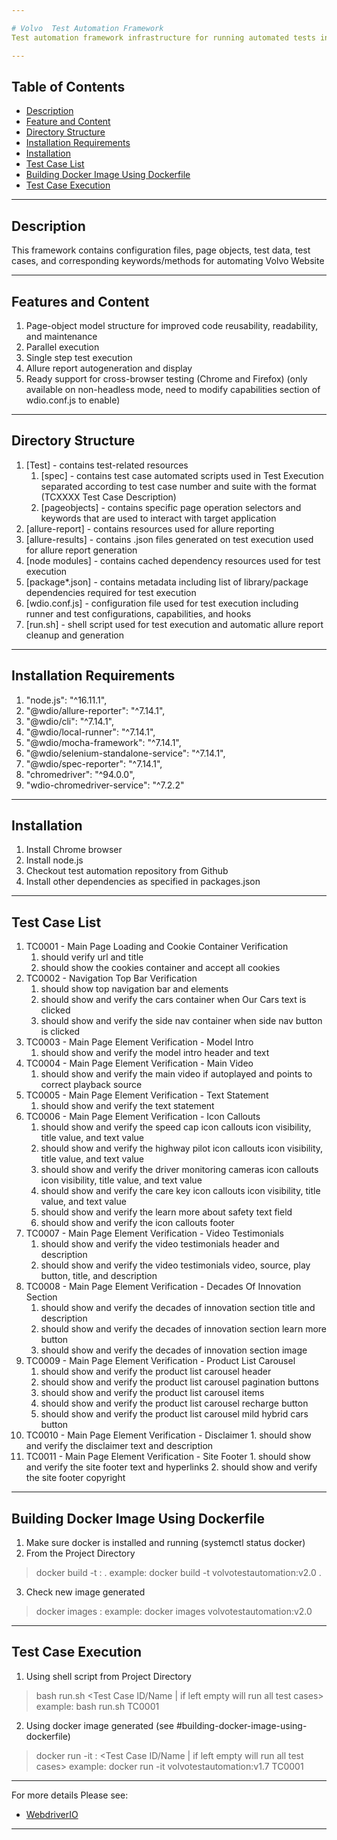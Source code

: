 ```yaml
---

# Volvo  Test Automation Framework 
Test automation framework infrastructure for running automated tests in Volvo Website

---
```


## Table of Contents
- [Description](#description)
- [Feature and Content](#feature-and-content)
- [Directory Structure](#directory-structure)
- [Installation Requirements](#installation-requirements)
- [Installation](#installation)
- [Test Case List](#test-case-list)
- [Building Docker Image Using Dockerfile](#building-docker-image-using-dockerfile)
- [Test Case Execution](#test-case-execution)

---

## Description
This framework contains configuration files, page objects, test data, test cases, and corresponding keywords/methods for automating Volvo Website

---

## Features and Content
   1. Page-object model structure for improved code reusability, readability, and maintenance
   2. Parallel execution
   3. Single step test execution
   4. Allure report autogeneration and display
   5. Ready support for cross-browser testing (Chrome and Firefox) (only available on non-headless mode, need to modify capabilities section of wdio.conf.js to enable)

---

## Directory Structure
   1. [Test] - contains test-related resources
      1. [spec] - contains test case automated scripts used in Test Execution separated according to test case number and suite with the format (TCXXXX Test Case Description)
      2. [pageobjects] -  contains specific page operation selectors and keywords that are used to interact with target application
   2. [allure-report] - contains resources used for allure reporting
   3. [allure-results] - contains .json files generated on test execution used for allure report generation
   4. [node modules] - contains cached dependency resources used for test execution
   5. [package*.json] - contains metadata including list of library/package dependencies required for test execution
   6. [wdio.conf.js] - configuration file used for test execution including runner and test configurations, capabilities, and hooks
   7. [run.sh] - shell script used for test execution and automatic allure report cleanup and generation

---

## Installation Requirements
   1. "node.js": "^16.11.1",
   2. "@wdio/allure-reporter": "^7.14.1",
   3. "@wdio/cli": "^7.14.1",
   4. "@wdio/local-runner": "^7.14.1",
   5. "@wdio/mocha-framework": "^7.14.1",
   6. "@wdio/selenium-standalone-service": "^7.14.1",
   7. "@wdio/spec-reporter": "^7.14.1",
   8. "chromedriver": "^94.0.0",
   9. "wdio-chromedriver-service": "^7.2.2"

---

## Installation
   1. Install Chrome browser
   2. Install node.js
   3. Checkout test automation repository from Github
   4. Install other dependencies as specified in packages.json

---

## Test Case List
   1. TC0001 - Main Page Loading and Cookie Container Verification
      1. should verify url and title
      2. should show the cookies container and accept all cookies
   2. TC0002 - Navigation Top Bar Verification
      1. should show top navigation bar and elements
      2. should show and verify the cars container when Our Cars text is clicked
      3. should show and verify the side nav container when side nav button is clicked
   3. TC0003 - Main Page Element Verification - Model Intro
      1. should show and verify the model intro header and text
   4. TC0004 - Main Page Element Verification - Main Video
      1. should show and verify the main video if autoplayed and points to correct playback source
   5. TC0005 - Main Page Element Verification - Text Statement
      1. should show and verify the text statement
   6. TC0006 - Main Page Element Verification - Icon Callouts
      1. should show and verify the speed cap icon callouts icon visibility, title value, and text value
      2. should show and verify the highway pilot icon callouts icon visibility, title value, and text value
      3. should show and verify the driver monitoring cameras icon callouts icon visibility, title value, and text value
      4. should show and verify the care key icon callouts icon visibility, title value, and text value
      5. should show and verify the learn more about safety text field
      6. should show and verify the icon callouts footer
   7. TC0007 - Main Page Element Verification - Video Testimonials
      1. should show and verify the video testimonials header and description
      2. should show and verify the video testimonials video, source, play button, title, and description
   8. TC0008 - Main Page Element Verification - Decades Of Innovation Section
      1. should show and verify the decades of innovation section title and description
      2. should show and verify the decades of innovation section learn more button
      3. should show and verify the decades of innovation section image
   9. TC0009 - Main Page Element Verification - Product List Carousel
      1. should show and verify the product list carousel header
      2. should show and verify the product list carousel pagination buttons
      3. should show and verify the product list carousel items
      4. should show and verify the product list carousel recharge button
      5. should show and verify the product list carousel mild hybrid cars button
   10. TC0010 - Main Page Element Verification - Disclaimer
      1. should show and verify the disclaimer text and description
   11. TC0011 - Main Page Element Verification - Site Footer
      1. should show and verify the site footer text and hyperlinks
      2. should show and verify the site footer copyright
   
---

## Building Docker Image Using Dockerfile
   1. Make sure docker is installed and running (systemctl status docker)
   2. From the Project Directory
   >  docker build -t <docker image name>:<version number> .
   >  example: docker build -t volvotestautomation:v2.0 .
   3. Check new image generated
   >  docker images <docker image name>:<version number>
   >  example: docker images volvotestautomation:v2.0
---

## Test Case Execution
   1. Using shell script from Project Directory
   >  bash run.sh <Test Case ID/Name | if left empty will run all test cases>
   >  example: bash run.sh TC0001
   2. Using docker image generated (see #building-docker-image-using-dockerfile)
   >  docker run -it <docker image name>:<version number> <Test Case ID/Name | if left empty will run all test cases>
   >  example: docker run -it volvotestautomation:v1.7 TC0001

---

For more details Please see:
- [WebdriverIO](https://webdriver.io/)
   
---
